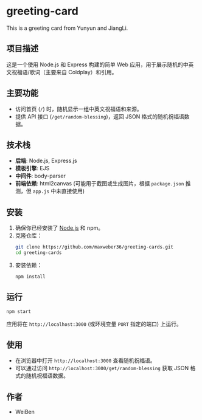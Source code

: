 # greeting-card

This is a greeting card from Yunyun and JiangLi.

## 项目描述

这是一个使用 Node.js 和 Express 构建的简单 Web 应用，用于展示随机的中英文祝福语/歌词（主要来自 Coldplay）和引用。

## 主要功能

- 访问首页 (`/`) 时，随机显示一组中英文祝福语和来源。
- 提供 API 接口 (`/get/random-blessing`)，返回 JSON 格式的随机祝福语数据。

## 技术栈

- **后端**: Node.js, Express.js
- **模板引擎**: EJS
- **中间件**: body-parser
- **前端依赖**: html2canvas (可能用于截图或生成图片，根据 `package.json` 推测，但 `app.js` 中未直接使用)

## 安装

1.  确保你已经安装了 [Node.js](https://nodejs.org/) 和 npm。
2.  克隆仓库：
    ```bash
    git clone https://github.com/maxweber36/greeting-cards.git
    cd greeting-cards
    ```
3.  安装依赖：
    ```bash
    npm install
    ```

## 运行

```bash
npm start
```

应用将在 `http://localhost:3000` (或环境变量 `PORT` 指定的端口) 上运行。

## 使用

- 在浏览器中打开 `http://localhost:3000` 查看随机祝福语。
- 可以通过访问 `http://localhost:3000/get/random-blessing` 获取 JSON 格式的随机祝福语数据。

## 作者

- WeiBen
